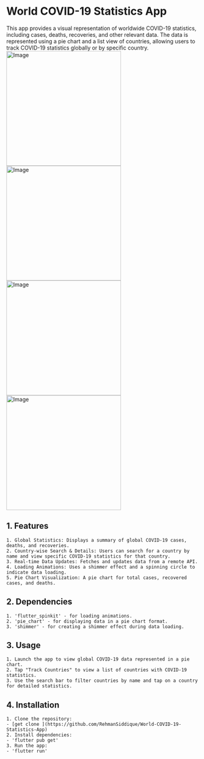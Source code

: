 #  World COVID-19 Statistics App
This app provides a visual representation of worldwide COVID-19 statistics, including cases, deaths, recoveries, and other relevant data. The data is represented using a pie chart and a list view of countries, allowing users to track COVID-19 statistics globally or by specific country.
<img src="https://github.com/user-attachments/assets/79fc602e-d97d-4f73-81db-0b015f5bcdd1" alt="Image" width="300"  />
<img src="https://github.com/user-attachments/assets/ff0afb2e-91f8-4687-b951-498240a14461" alt="Image" width="300"  />
<img src="https://github.com/user-attachments/assets/85ecf009-cb0d-45e2-aa7f-28208cfc9cfa" alt="Image" width="300"  />
<img src="https://github.com/user-attachments/assets/cbac7e29-479e-4b03-b1a7-29cc784837e1" alt="Image" width="300"  />

##  1. Features
    1. Global Statistics: Displays a summary of global COVID-19 cases, deaths, and recoveries.
    2. Country-wise Search & Details: Users can search for a country by name and view specific COVID-19 statistics for that country.
    3. Real-time Data Updates: Fetches and updates data from a remote API.
    4. Loading Animations: Uses a shimmer effect and a spinning circle to indicate data loading.
    5. Pie Chart Visualization: A pie chart for total cases, recovered cases, and deaths.

##  2. Dependencies
    1. 'flutter_spinkit' - for loading animations.
    2. 'pie_chart' - for displaying data in a pie chart format.
    3. 'shimmer' - for creating a shimmer effect during data loading.
    
##  3. Usage
    1. Launch the app to view global COVID-19 data represented in a pie chart.
    2. Tap "Track Countries" to view a list of countries with COVID-19 statistics.
    3. Use the search bar to filter countries by name and tap on a country for detailed statistics.

##  4. Installation
    1. Clone the repository:
    - [get clone ](https://github.com/RehmanSiddique/World-COVID-19-Statistics-App)
    2. Install dependencies:
    - 'flutter pub get'
    3. Run the app:
    - 'flutter run' 
